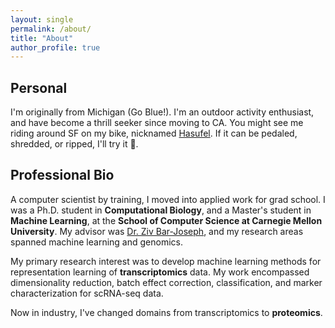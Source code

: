 ```yaml
---
layout: single
permalink: /about/
title: "About"
author_profile: true
---
```


## Personal
I'm originally from Michigan (Go Blue!). I'm an outdoor activity enthusiast, and have become a thrill seeker since moving to CA. You might see me riding around SF on my bike, nicknamed [Hasufel](https://lotr.fandom.com/wiki/Hasufel). If it can be pedaled, shredded, or ripped, I'll try it &#129305;.

## Professional Bio
A computer scientist by training, I moved into applied work for grad school. I was a Ph.D. student in **Computational Biology**, and a Master's student in **Machine Learning**, at the **School of Computer Science at Carnegie Mellon University**. My advisor was [Dr. Ziv Bar-Joseph](http://sb.cs.cmu.edu/), and my research areas spanned machine learning and genomics.

My primary research interest was to develop machine learning methods for representation learning of **transcriptomics** data. My work encompassed dimensionality reduction, batch effect correction, classification, and marker characterization for scRNA-seq data.

Now in industry, I've changed domains from transcriptomics to **proteomics**.
